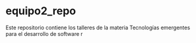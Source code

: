 # equipo2_repo
Este repositorio contiene los talleres de la materia Tecnologías emergentes para el desarrollo de software
r
